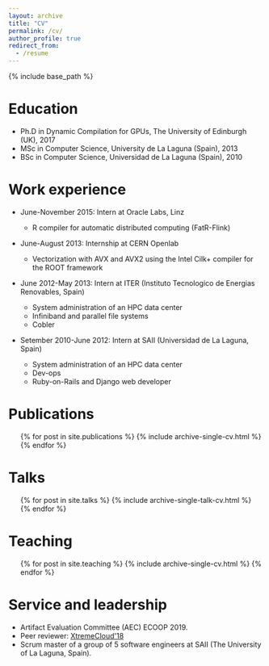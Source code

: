 ```yaml
---
layout: archive
title: "CV"
permalink: /cv/
author_profile: true
redirect_from:
  - /resume
---
```


{% include base_path %}

Education
======
* Ph.D in Dynamic Compilation for GPUs, The University of Edinburgh (UK), 2017 
* MSc in Computer Science, University de La Laguna (Spain), 2013
* BSc in Computer Science, Universidad de La Laguna (Spain), 2010

Work experience
======
* June-November 2015: Intern at Oracle Labs, Linz
  * R compiler for automatic distributed computing (FatR-Flink)

* June-August 2013: Internship at CERN Openlab 
  * Vectorization with AVX and AVX2 using the Intel Cilk+ compiler for the ROOT framework
 
* June 2012-May 2013: Intern at ITER (Instituto Tecnologico de Energias Renovables, Spain)
  * System administration of an HPC data center
  * Infiniband and parallel file systems
  * Cobler 

* Setember 2010-June 2012: Intern at SAII (Universidad de La Laguna, Spain)
  * System administration of an HPC data center
  * Dev-ops 
  * Ruby-on-Rails and Django web developer

Publications
======
  <ul>{% for post in site.publications %}
    {% include archive-single-cv.html %}
  {% endfor %}</ul>
  
Talks
======
  <ul>{% for post in site.talks %}
    {% include archive-single-talk-cv.html %}
  {% endfor %}</ul>
  
Teaching
======
  <ul>{% for post in site.teaching %}
    {% include archive-single-cv.html %}
  {% endfor %}</ul>
  
Service and leadership
======
* Artifact Evaluation Committee (AEC) ECOOP 2019.
* Peer reviewer: [XtremeCloud'18](http://xtremecloud2018.cslab.ece.ntua.gr/)
* Scrum master of a group of 5 software engineers at SAII (The University of La Laguna, Spain).
